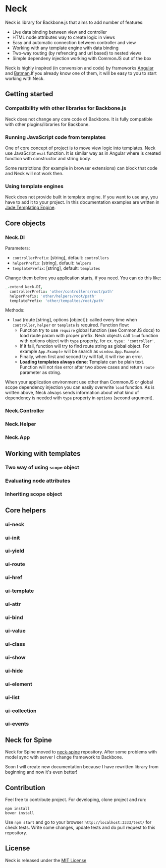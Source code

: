 # Neck

Neck is library for Backbone.js that aims to add number of features:

* Live data binding between view and controller
* HTML node attributes way to create logic in views
* Easy and automatic connection between controller and view
* Working with any template engine with data binding
* Two-way routing (by refrencing and url based) to nested views
* Simple dependeny injection working with CommonJS out of the box

Neck is highly inspired (in convension and code) by frameworks [Angular](http://angularjs.org/) 
and [Batman](http://batmanjs.org/).If you already know one of them, it will be easy to you 
to start working with Neck.

## Getting started

### Compatibility with other libraries for Backbone.js

Neck does not change any core code of Backbone. It is fully compatible with other 
plugins/libraries for Backbone.

### Running JavaScript code from templates

One of core concept of project is to move view logic into templates. Neck use JavaScript `eval` function.
It is similar way as in Angular where is created function with constructor and string body. 

Some restrictions (for example in browser extensions) can block that code and Neck will not work then.

### Using template engines

Neck does not provide built in template engine. If you want to use any, you have to add it to your project. 
In this documentation examples are written in [Jade Templating Engine](http://jade-lang.com/).

## Core objects

### Neck.DI

Parameters:

* `controllerPrefix`: [string], default: `controllers` 
* `helperPrefix`: [string], default: `helpers` 
* `templatePrefix`: [string], default: `templates`

Change them before you application starts, if you need. You can do this like:

```coffeescript
_.extend Neck.DI,
  controllerPrefix: 'other/controllers/root/path'
  helperPrefix: 'other/helpers/root/path'
  templatePrefix: 'other/tempaltes/root/path'
```

Methods:

* `load` (route [string], options [object]): called every time when `controller`, `helper` or `template` is required. Function flow:
    * Function try to use `require` global function (see CommonJS docs) to load route param with proper prefix. 
    Neck objects call `load` function with options object with `type` property, for ex. `type: 'controller'`. 
    * If it fail, function will try to find route string as global object. For example `App.Example` will be search 
      as `window.App.Example`. 
    * Finally, when first and second try will fail, it will rise an error.
    * **Loading templates always done**: Template can be plain text. Function will not rise error after two above cases and return `route` parameter as string.

When your application environment use other than CommonJS or global scope dependency injection you can easily 
overwrite `load` function. As is written above, Neck always sends information about what kind of dependency is needed with `type` property in `options` (second argument).

### Neck.Controller

### Neck.Helper

### Neck.App

## Working with templates

### Two way of using `scope` object 

### Evaluating node attributes

### Inheriting scope object

## Core helpers

### ui-neck

### ui-init

### ui-yield

### ui-route

### ui-href

### ui-template

### ui-attr

### ui-bind

### ui-value

### ui-class

### ui-show

### ui-hide

### ui-element

### ui-list

### ui-collection

### ui-events

## Neck for Spine

Neck for Spine moved to [neck-spine](https://github.com/smalluban/neck-spine) repository. After some problems with model sync with server
I change framework to Backbone.

Soon I will create new documentation because I have rewritten library from beginning and now it's even better!

## Contribution

Feel free to contribute project. For developing, clone project and run:

```
npm install
bower install
```

Use `npm start` and go to your browser `http://localhost:3333/test/` for check tests. 
Write some changes, update tests and do pull request to this repository.

## License

Neck is released under the [MIT License](https://raw.github.com/smalluban/neck/master/LICENSE)

